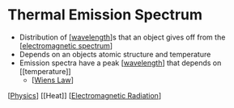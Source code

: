 # Thermal Emission Spectrum

- Distribution of [[wavelength]]s that an object gives off from the [[electromagnetic spectrum]]
- Depends on an objects atomic structure and temperature
- Emission spectra have a peak [[wavelength]] that depends on [[temperature]]
  - [[Wiens Law]]

[[Physics]] [[Heat]] [[Electromagnetic Radiation]]

[//begin]: # "Autogenerated link references for markdown compatibility"
[wavelength]: wavelength "Wavelength"
[electromagnetic spectrum]: electromagnetic-spectrum "Electromagnetic Spectrum"
[Wiens Law]: wiens-law "Wien's Law"
[Physics]: physics "Physics"
[Electromagnetic Radiation]: electromagnetic-radiation "Electromagnetic Radiation"
[//end]: # "Autogenerated link references"
